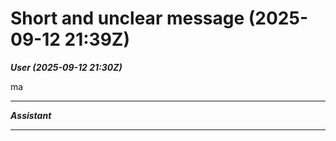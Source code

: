 <!-- Generated by SpecStory -->

# Short and unclear message (2025-09-12 21:39Z)

_**User (2025-09-12 21:30Z)**_

ma

---

_**Assistant**_



---

